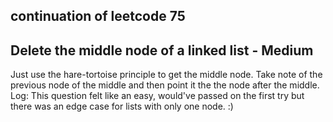 ## continuation of leetcode 75
## Delete the middle node of a linked list - Medium
Just use the hare-tortoise principle to get the middle node. 
Take note of the previous node of the middle and then point it the the node after the middle.
Log: This question felt like an easy, would've passed on the first try but there was an edge case for lists with only one node. :)